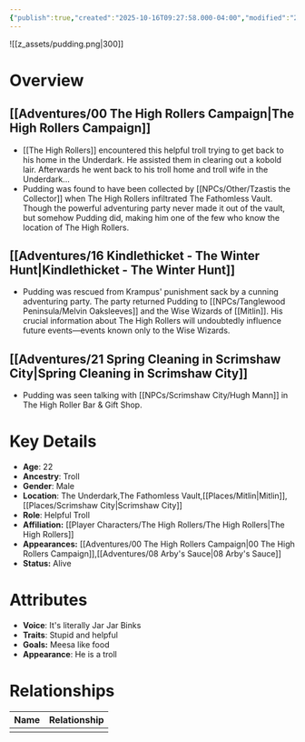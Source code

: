 ```yaml
---
{"publish":true,"created":"2025-10-16T09:27:58.000-04:00","modified":"2025-10-16T15:17:12.889-04:00","published":"2025-10-16T15:17:12.889-04:00","cssclasses":"","Age":"22","Ancestry":"Troll","Gender":"Male","Location":["The Underdark","The Fathomless Vault","[[Places/Mitlin]]","[[Scrimshaw City]]"],"Role":["Helpful Troll"],"Affiliation":["[[Player Characters/The High Rollers/The High Rollers]]"],"Appearances":["[[00 The High Rollers Campaign]]","[[08 Arby's Sauce]]"],"Status":"Alive"}
---
```


![[z_assets/pudding.png|300]]

# Overview

## [[Adventures/00 The High Rollers Campaign\|The High Rollers Campaign]]
- [[The High Rollers]] encountered this helpful troll trying to get back to his home in the Underdark. He assisted them in clearing out a kobold lair. Afterwards he went back to his troll home and troll wife in the Underdark...
- Pudding was found to have been collected by [[NPCs/Other/Tzastis the Collector]] when The High Rollers infiltrated The Fathomless Vault. Though the powerful adventuring party never made it out of the vault, but somehow Pudding did, making him one of the few who know the location of The High Rollers.

## [[Adventures/16 Kindlethicket - The Winter Hunt\|Kindlethicket - The Winter Hunt]]
- Pudding was rescued from Krampus' punishment sack by a cunning adventuring party. The party returned Pudding to [[NPCs/Tanglewood Peninsula/Melvin Oaksleeves]] and the Wise Wizards of [[Mitlin]]. His crucial information about The High Rollers will undoubtedly influence future events—events known only to the Wise Wizards.

## [[Adventures/21 Spring Cleaning in Scrimshaw City\|Spring Cleaning in Scrimshaw City]]
- Pudding was seen talking with [[NPCs/Scrimshaw City/Hugh Mann]] in The High Roller Bar & Gift Shop.

# Key Details
- **Age**: 22
- **Ancestry**: Troll
- **Gender**: Male
- **Location**: The Underdark,The Fathomless Vault,[[Places/Mitlin\|Mitlin]],[[Places/Scrimshaw City\|Scrimshaw City]]
- **Role**: Helpful Troll
- **Affiliation:** [[Player Characters/The High Rollers/The High Rollers\|The High Rollers]]
- **Appearances:** [[Adventures/00 The High Rollers Campaign\|00 The High Rollers Campaign]],[[Adventures/08 Arby's Sauce\|08 Arby's Sauce]]
- **Status:** Alive

# Attributes
- **Voice**: It's literally Jar Jar Binks
- **Traits**: Stupid and helpful
- **Goals:** Meesa like food
- **Appearance**: He is a troll

# Relationships

| Name | Relationship |
| ---- | ------------ |
|      |              |
